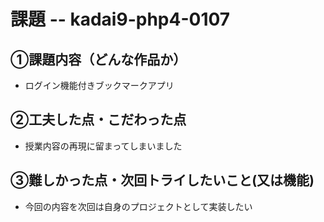 # 課題 -- kadai9-php4-0107

## ①課題内容（どんな作品か）
- ログイン機能付きブックマークアプリ

## ②工夫した点・こだわった点
- 授業内容の再現に留まってしまいました

## ③難しかった点・次回トライしたいこと(又は機能)
- 今回の内容を次回は自身のプロジェクトとして実装したい

